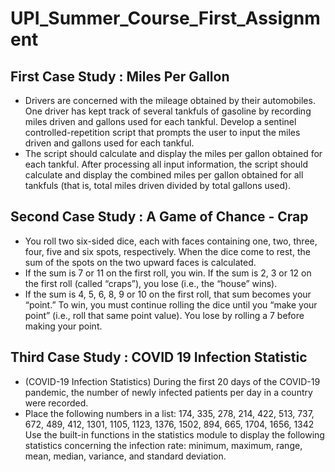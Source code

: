 # UPI_Summer_Course_First_Assignment

## First Case Study : Miles Per Gallon
- Drivers are concerned with the mileage obtained by their automobiles. One driver has kept track of several tankfuls of gasoline by recording miles driven and gallons used for each tankful. Develop a sentinel controlled-repetition script that prompts the user to input the miles driven and gallons used for each tankful.
- The script should calculate and display the miles per gallon obtained for each tankful. After processing all input information, the script should calculate and display the combined miles per gallon obtained for all tankfuls (that is, total miles driven divided by total gallons used).

## Second Case Study : A Game of Chance - Crap
- You roll two six-sided dice, each with faces containing one, two, three, four, five and six spots, respectively. When the dice come to rest, the sum of the spots on the two upward faces is calculated.
- If the sum is 7 or 11 on the first roll, you win. If the sum is 2, 3 or 12 on the first roll (called “craps”), you lose (i.e., the “house” wins).
- If the sum is 4, 5, 6, 8, 9 or 10 on the first roll, that sum becomes your “point.” To win, you must continue rolling the dice until you “make your point” (i.e., roll that same point value). You lose by rolling a 7 before making your point.

## Third Case Study : COVID 19 Infection Statistic
- (COVID-19 Infection Statistics) During the first 20 days of the COVID-19 pandemic, the number of newly infected patients per day in a country were recorded.
- Place the following numbers in a list: 174, 335, 278, 214, 422, 513, 737, 672, 489, 412, 1301, 1105, 1123, 1376, 1502, 894, 665, 1704, 1656, 1342 Use the built-in functions in the statistics module to display the following statistics concerning the infection rate: minimum, maximum, range, mean, median, variance, and standard deviation.
